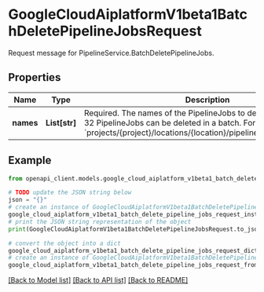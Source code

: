 # GoogleCloudAiplatformV1beta1BatchDeletePipelineJobsRequest

Request message for PipelineService.BatchDeletePipelineJobs.

## Properties

Name | Type | Description | Notes
------------ | ------------- | ------------- | -------------
**names** | **List[str]** | Required. The names of the PipelineJobs to delete. A maximum of 32 PipelineJobs can be deleted in a batch. Format: &#x60;projects/{project}/locations/{location}/pipelineJobs/{pipelineJob}&#x60; | [optional] 

## Example

```python
from openapi_client.models.google_cloud_aiplatform_v1beta1_batch_delete_pipeline_jobs_request import GoogleCloudAiplatformV1beta1BatchDeletePipelineJobsRequest

# TODO update the JSON string below
json = "{}"
# create an instance of GoogleCloudAiplatformV1beta1BatchDeletePipelineJobsRequest from a JSON string
google_cloud_aiplatform_v1beta1_batch_delete_pipeline_jobs_request_instance = GoogleCloudAiplatformV1beta1BatchDeletePipelineJobsRequest.from_json(json)
# print the JSON string representation of the object
print(GoogleCloudAiplatformV1beta1BatchDeletePipelineJobsRequest.to_json())

# convert the object into a dict
google_cloud_aiplatform_v1beta1_batch_delete_pipeline_jobs_request_dict = google_cloud_aiplatform_v1beta1_batch_delete_pipeline_jobs_request_instance.to_dict()
# create an instance of GoogleCloudAiplatformV1beta1BatchDeletePipelineJobsRequest from a dict
google_cloud_aiplatform_v1beta1_batch_delete_pipeline_jobs_request_from_dict = GoogleCloudAiplatformV1beta1BatchDeletePipelineJobsRequest.from_dict(google_cloud_aiplatform_v1beta1_batch_delete_pipeline_jobs_request_dict)
```
[[Back to Model list]](../README.md#documentation-for-models) [[Back to API list]](../README.md#documentation-for-api-endpoints) [[Back to README]](../README.md)


